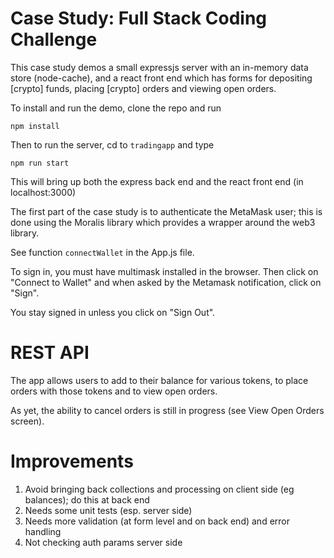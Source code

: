 # Case Study: Full Stack Coding Challenge

This case study demos a small expressjs server with an in-memory data store (node-cache), and a react front end which has forms for depositing [crypto] funds, placing [crypto] orders and viewing open orders.

To install and run the demo, clone the repo and run

`npm install`

Then to run the server, cd to `tradingapp` and type

`npm run start`

This will bring up both the express back end and the react front end (in localhost:3000)

The first part of the case study is to authenticate the MetaMask user; this is done using the Moralis library which provides a wrapper around the web3 library.

See function
`connectWallet` in the App.js file.

To sign in, you must have multimask installed in the browser. Then click on "Connect to Wallet" and when asked by the Metamask notification, click on "Sign".

You stay signed in unless you click on "Sign Out".
# REST API

The app allows users to add to their balance for various tokens, to place orders with those tokens and to view open orders.

As yet, the ability to cancel orders is still in progress (see View Open Orders screen).

# Improvements

1. Avoid bringing back collections and processing on client side (eg balances); do this at back end
2. Needs some unit tests (esp. server side)
3. Needs more validation (at form level and on back end) and error handling
4. Not checking auth params server side


